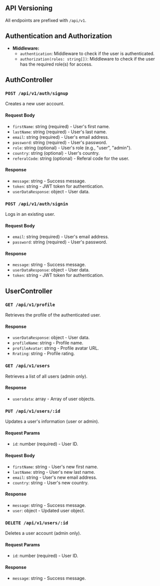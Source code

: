 
## API Versioning

All endpoints are prefixed with `/api/v1`.

## Authentication and Authorization

- **Middleware:**
  - `authentication`: Middleware to check if the user is authenticated.
  - `authorization(roles: string[])`: Middleware to check if the user has the required role(s) for access.

## AuthController

### `POST /api/v1/auth/signup`

Creates a new user account.

#### Request Body

- `firstName`: string (required) - User's first name.
- `lastName`: string (required) - User's last name.
- `email`: string (required) - User's email address.
- `password`: string (required) - User's password.
- `role`: string (optional) - User's role (e.g., "user", "admin").
- `country`: string (optional) - User's country.
- `referalCode`: string (optional) - Referal code for the user.

#### Response

- `message`: string - Success message.
- `token`: string - JWT token for authentication.
- `userDataResponse`: object - User data.

### `POST /api/v1/auth/signin`

Logs in an existing user.

#### Request Body

- `email`: string (required) - User's email address.
- `password`: string (required) - User's password.

#### Response

- `message`: string - Success message.
- `userDataResponse`: object - User data.
- `token`: string - JWT token for authentication.

## UserController

### `GET /api/v1/profile`

Retrieves the profile of the authenticated user.

#### Response

- `userDataResponse`: object - User data.
- `profileName`: string - Profile name.
- `profileAvatar`: string - Profile avatar URL.
- `Rrating`: string - Profile rating.

### `GET /api/v1/users`

Retrieves a list of all users (admin only).

#### Response

- `usersdata`: array - Array of user objects.

### `PUT /api/v1/users/:id`

Updates a user's information (user or admin).

#### Request Params

- `id`: number (required) - User ID.

#### Request Body

- `firstName`: string - User's new first name.
- `lastName`: string - User's new last name.
- `email`: string - User's new email address.
- `country`: string - User's new country.

#### Response

- `message`: string - Success message.
- `user`: object - Updated user object.

### `DELETE /api/v1/users/:id`

Deletes a user account (admin only).

#### Request Params

- `id`: number (required) - User ID.

#### Response

- `message`: string - Success message.
